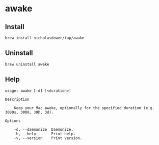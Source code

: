 # awake

## Install

```shell
brew install nicholasdower/tap/awake
```

## Uninstall

```shell
brew uninstall awake
```

## Help

```
usage: awake [-d] [<duration>]

Description

    Keep your Mac awake, optionally for the specified duration (e.g. 3000s, 300m, 30h, 3d).

Options

    -d, --daemonize  Daemonize.
    -h, --help       Print help.
    -v, --version    Print version.
```
